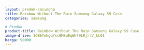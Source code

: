 ```yaml
---
layout: produk-casinghp
title: Rainbow Without The Rain Samsung Galaxy S9 Case
categories: samsung

# Produk
product-title: Rainbow Without The Rain Samsung Galaxy S9 Case
image-drive: 1Q86YnhgqYss0MEuRqWhF9LRjrrV_kLQ1
harga: 90000
---
```

